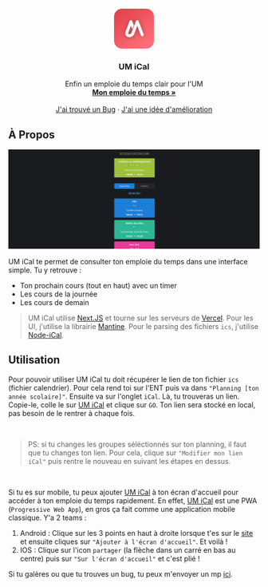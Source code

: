 
<br />
<div align="center">
  <a href="https://github.com/Marius-brt/UM-iCal">
    <img src="public/icon.png" alt="Logo" width="80" height="80">
  </a>

  <h3 align="center">UM iCal</h3>

  <p align="center">
    Enfin un emploie du temps clair pour l'UM
    <br />
    <a href="https://um-ical.vercel.app/"><strong>Mon emploie du temps »</strong></a>
    <br />
    <br />
    <a href="https://github.com/Marius-brt/UM-iCal/issues">J'ai trouvé un Bug</a>
    ·
    <a href="https://github.com/Marius-brt/UM-iCal/issues">J'ai une idée d'amélioration</a>
  </p>
</div>

## À Propos

<img src="screenshot.png"/>

UM iCal te permet de consulter ton emploie du temps dans une interface simple. Tu y retrouve :
* Ton prochain cours (tout en haut) avec un timer
* Les cours de la journée
* Les cours de demain

> UM iCal utilise [Next.JS](https://nextjs.org/) et tourne sur les serveurs de [Vercel](https://vercel.com/). Pour les UI, j'utilise la librairie [Mantine](https://mantine.dev/). Pour le parsing des fichiers `ics`, j'utilise [Node-iCal](https://www.npmjs.com/package/node-ical).

## Utilisation

Pour pouvoir utiliser UM iCal tu doit récupérer le lien de ton fichier `ics` (fichier calendrier). Pour cela rend toi sur l'ENT puis va dans `"Planning [ton année scolaire]"`. Ensuite va sur l'onglet `iCal`. Là, tu trouveras un lien. Copie-le, colle le sur [UM iCal](https://um-ical.vercel.app/) et clique sur `GO`. Ton lien sera stocké en local, pas besoin de le rentrer à chaque fois. 

<br>

> PS: si tu changes les groupes séléctionnés sur ton planning, il faut que tu changes ton lien. Pour cela, clique sur `"Modifier mon lien iCal"` puis rentre le nouveau en suivant les étapes en dessus.

<br>

Si tu es sur mobile, tu peux ajouter [UM iCal](https://um-ical.vercel.app/) à ton écran d'accueil pour accéder à ton emploie du temps rapidement. En effet, [UM iCal](https://um-ical.vercel.app/) est une PWA (`Progressive Web App`), en gros ça fait comme une application mobile classique. Y'a 2 teams :

1. Android : Clique sur les 3 points en haut à droite lorsque t'es sur le [site](https://um-ical.vercel.app/) et ensuite cliques sur `"Ajouter à l'écran d'accueil"`. Et voilà !
2. IOS : Clique sur l'icon `partager` (la flèche dans un carré en bas au centre) puis sur `"Sur l'écran d'accueil"` et c'est plié !

Si tu galères ou que tu trouves un bug, tu peux m'envoyer un mp [ici](https://www.instagram.com/marius.brt/).
